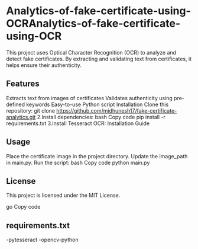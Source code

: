 # Analytics-of-fake-certificate-using-OCRAnalytics-of-fake-certificate-using-OCR
This project uses Optical Character Recognition (OCR) to analyze and detect fake certificates. By extracting and validating text from certificates, it helps ensure their authenticity.

## Features
Extracts text from images of certificates
Validates authenticity using pre-defined keywords
Easy-to-use Python script
Installation
Clone this repository:
git clone https://github.com/midhunesh17/fake-certificate-analytics.git
2.Install dependencies: bash Copy code pip install -r requirements.txt 3.Install Tesseract OCR: Installation Guide

## Usage
Place the certificate image in the project directory. Update the image_path in main.py. Run the script: bash Copy code python main.py

## License
This project is licensed under the MIT License.

go Copy code

## requirements.txt
-pytesseract
-opencv-python

